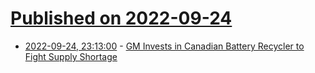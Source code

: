 # [Published on 2022-09-24](index.md)

* [2022-09-24, 23:13:00](https://soylentnews.org/article.pl?sid=22/09/23/1834235&from=rss) - [GM Invests in Canadian Battery Recycler to Fight Supply Shortage](https://soylentnews.org/article.pl?sid=22/09/23/1834235&from=rss)
